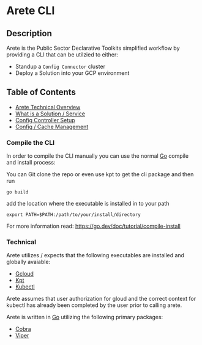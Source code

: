 # Arete CLI #

## Description ##
Arete is the Public Sector Declarative Toolkits simplified workflow by providing a CLI that can be utilzied to either:

- Standup a `Config Connector` cluster
- Deploy a Solution into your GCP environment

## Table of Contents ##

- [Arete Technical Overview](#technical)
- [What is a Solution / Service](./docs/solutions.md)
- [Config Controller Setup](./docs/create.md)
- [Config / Cache Management](./docs/config.md)

### Compile the CLI ###

In order to compile the CLI manually you can use the normal [Go](https://go.dev) compile and install process:

You can Git clone the repo or even use kpt to get the cli package and then run

```
go build
```

add the location where the executable is installed in to your path

```
export PATH=$PATH:/path/to/your/install/directory
```

For more information read: https://go.dev/doc/tutorial/compile-install

### Technical ###

Arete utilizes / expects that the following executables are installed and globally avaiable:

- [Gcloud](https://cloud.google.com/sdk/gcloud)
- [Kpt](https://kpt.dev/)
- [Kubectl](https://kubernetes.io/docs/tasks/tools/)

Arete assumes that user authorization for gloud and the correct context for kubectl has already been completed by the user prior to calling arete.

Arete is written in [Go](https://go.dev) utilizing the following primary packages:

- [Cobra](https://github.com/spf13/cobra)
- [Viper](https://github.com/spf13/viper)